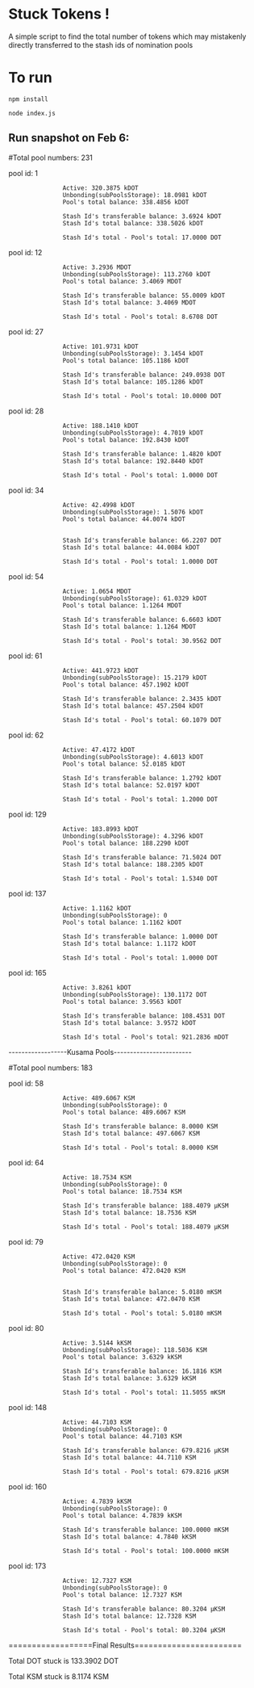 # Stuck Tokens !
A simple script to find the total number of tokens which may mistakenly directly transferred to the stash ids of nomination pools

# To run
`npm install`

`node index.js`


## Run snapshot on Feb 6:


#Total pool numbers: 231

 pool id: 1
 
                   Active: 320.3875 kDOT
                   Unbonding(subPoolsStorage): 18.0981 kDOT
                   Pool's total balance: 338.4856 kDOT

                   Stash Id's transferable balance: 3.6924 kDOT
                   Stash Id's total balance: 338.5026 kDOT

                   Stash Id's total - Pool's total: 17.0000 DOT



 pool id: 12
 
                   Active: 3.2936 MDOT
                   Unbonding(subPoolsStorage): 113.2760 kDOT
                   Pool's total balance: 3.4069 MDOT

                   Stash Id's transferable balance: 55.0009 kDOT
                   Stash Id's total balance: 3.4069 MDOT

                   Stash Id's total - Pool's total: 8.6708 DOT



 pool id: 27
 
                   Active: 101.9731 kDOT
                   Unbonding(subPoolsStorage): 3.1454 kDOT
                   Pool's total balance: 105.1186 kDOT

                   Stash Id's transferable balance: 249.0938 DOT
                   Stash Id's total balance: 105.1286 kDOT

                   Stash Id's total - Pool's total: 10.0000 DOT



 pool id: 28
 
                   Active: 188.1410 kDOT
                   Unbonding(subPoolsStorage): 4.7019 kDOT
                   Pool's total balance: 192.8430 kDOT

                   Stash Id's transferable balance: 1.4820 kDOT
                   Stash Id's total balance: 192.8440 kDOT

                   Stash Id's total - Pool's total: 1.0000 DOT



 pool id: 34
 
                   Active: 42.4998 kDOT
                   Unbonding(subPoolsStorage): 1.5076 kDOT
                   Pool's total balance: 44.0074 kDOT


                   Stash Id's transferable balance: 66.2207 DOT
                   Stash Id's total balance: 44.0084 kDOT

                   Stash Id's total - Pool's total: 1.0000 DOT



 pool id: 54
 
                   Active: 1.0654 MDOT
                   Unbonding(subPoolsStorage): 61.0329 kDOT
                   Pool's total balance: 1.1264 MDOT

                   Stash Id's transferable balance: 6.6603 kDOT
                   Stash Id's total balance: 1.1264 MDOT

                   Stash Id's total - Pool's total: 30.9562 DOT



 pool id: 61
 
                   Active: 441.9723 kDOT
                   Unbonding(subPoolsStorage): 15.2179 kDOT
                   Pool's total balance: 457.1902 kDOT

                   Stash Id's transferable balance: 2.3435 kDOT
                   Stash Id's total balance: 457.2504 kDOT

                   Stash Id's total - Pool's total: 60.1079 DOT



 pool id: 62
 
                   Active: 47.4172 kDOT
                   Unbonding(subPoolsStorage): 4.6013 kDOT
                   Pool's total balance: 52.0185 kDOT

                   Stash Id's transferable balance: 1.2792 kDOT
                   Stash Id's total balance: 52.0197 kDOT

                   Stash Id's total - Pool's total: 1.2000 DOT



 pool id: 129
 
                   Active: 183.8993 kDOT
                   Unbonding(subPoolsStorage): 4.3296 kDOT
                   Pool's total balance: 188.2290 kDOT

                   Stash Id's transferable balance: 71.5024 DOT
                   Stash Id's total balance: 188.2305 kDOT

                   Stash Id's total - Pool's total: 1.5340 DOT



 pool id: 137
 
                   Active: 1.1162 kDOT
                   Unbonding(subPoolsStorage): 0
                   Pool's total balance: 1.1162 kDOT

                   Stash Id's transferable balance: 1.0000 DOT
                   Stash Id's total balance: 1.1172 kDOT

                   Stash Id's total - Pool's total: 1.0000 DOT



 pool id: 165
 
                   Active: 3.8261 kDOT
                   Unbonding(subPoolsStorage): 130.1172 DOT
                   Pool's total balance: 3.9563 kDOT

                   Stash Id's transferable balance: 108.4531 DOT
                   Stash Id's total balance: 3.9572 kDOT

                   Stash Id's total - Pool's total: 921.2836 mDOT


------------------Kusama Pools------------------------

#Total pool numbers: 183

 pool id: 58
 
                   Active: 489.6067 KSM
                   Unbonding(subPoolsStorage): 0
                   Pool's total balance: 489.6067 KSM

                   Stash Id's transferable balance: 8.0000 KSM
                   Stash Id's total balance: 497.6067 KSM

                   Stash Id's total - Pool's total: 8.0000 KSM



 pool id: 64
 
                   Active: 18.7534 KSM
                   Unbonding(subPoolsStorage): 0
                   Pool's total balance: 18.7534 KSM

                   Stash Id's transferable balance: 188.4079 µKSM
                   Stash Id's total balance: 18.7536 KSM

                   Stash Id's total - Pool's total: 188.4079 µKSM



 pool id: 79
 
                   Active: 472.0420 KSM
                   Unbonding(subPoolsStorage): 0
                   Pool's total balance: 472.0420 KSM


                   Stash Id's transferable balance: 5.0180 mKSM
                   Stash Id's total balance: 472.0470 KSM

                   Stash Id's total - Pool's total: 5.0180 mKSM



 pool id: 80
 
                   Active: 3.5144 kKSM
                   Unbonding(subPoolsStorage): 118.5036 KSM
                   Pool's total balance: 3.6329 kKSM

                   Stash Id's transferable balance: 16.1816 KSM
                   Stash Id's total balance: 3.6329 kKSM

                   Stash Id's total - Pool's total: 11.5055 mKSM



 pool id: 148
 
                   Active: 44.7103 KSM
                   Unbonding(subPoolsStorage): 0
                   Pool's total balance: 44.7103 KSM

                   Stash Id's transferable balance: 679.8216 µKSM
                   Stash Id's total balance: 44.7110 KSM

                   Stash Id's total - Pool's total: 679.8216 µKSM



 pool id: 160
 
                   Active: 4.7839 kKSM
                   Unbonding(subPoolsStorage): 0
                   Pool's total balance: 4.7839 kKSM

                   Stash Id's transferable balance: 100.0000 mKSM
                   Stash Id's total balance: 4.7840 kKSM

                   Stash Id's total - Pool's total: 100.0000 mKSM



 pool id: 173
 
                   Active: 12.7327 KSM
                   Unbonding(subPoolsStorage): 0
                   Pool's total balance: 12.7327 KSM

                   Stash Id's transferable balance: 80.3204 µKSM
                   Stash Id's total balance: 12.7328 KSM

                   Stash Id's total - Pool's total: 80.3204 µKSM


==================Final Results=======================

Total DOT stuck is 133.3902 DOT

Total KSM stuck is 8.1174 KSM
